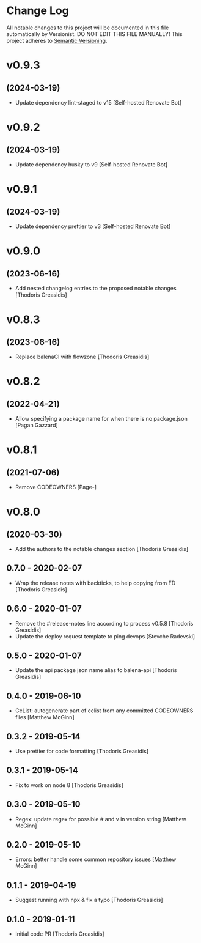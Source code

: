# Change Log

All notable changes to this project will be documented in this file
automatically by Versionist. DO NOT EDIT THIS FILE MANUALLY!
This project adheres to [Semantic Versioning](http://semver.org/).

# v0.9.3
## (2024-03-19)

* Update dependency lint-staged to v15 [Self-hosted Renovate Bot]

# v0.9.2
## (2024-03-19)

* Update dependency husky to v9 [Self-hosted Renovate Bot]

# v0.9.1
## (2024-03-19)

* Update dependency prettier to v3 [Self-hosted Renovate Bot]

# v0.9.0
## (2023-06-16)

* Add nested changelog entries to the proposed notable changes [Thodoris Greasidis]

# v0.8.3
## (2023-06-16)

* Replace balenaCI with flowzone [Thodoris Greasidis]

# v0.8.2
## (2022-04-21)

* Allow specifying a package name for when there is no package.json [Pagan Gazzard]

# v0.8.1
## (2021-07-06)

* Remove CODEOWNERS [Page-]

# v0.8.0
## (2020-03-30)

* Add the authors to the notable changes section [Thodoris Greasidis]

## 0.7.0 - 2020-02-07

* Wrap the release notes with backticks, to help copying from FD [Thodoris Greasidis]

## 0.6.0 - 2020-01-07

* Remove the #release-notes line according to process v0.5.8 [Thodoris Greasidis]
* Update the deploy request template to ping devops [Stevche Radevski]

## 0.5.0 - 2020-01-07

* Update the api package json name alias to balena-api [Thodoris Greasidis]

## 0.4.0 - 2019-06-10

* CcList: autogenerate part of cclist from any committed CODEOWNERS files [Matthew McGinn]

## 0.3.2 - 2019-05-14

* Use prettier for code formatting [Thodoris Greasidis]

## 0.3.1 - 2019-05-14

* Fix to work on node 8 [Thodoris Greasidis]

## 0.3.0 - 2019-05-10

* Regex: update regex for possible # and v in version string [Matthew McGinn]

## 0.2.0 - 2019-05-10

* Errors: better handle some common repository issues [Matthew McGinn]

## 0.1.1 - 2019-04-19

* Suggest running with npx & fix a typo [Thodoris Greasidis]

## 0.1.0 - 2019-01-11

* Initial code PR [Thodoris Greasidis]
